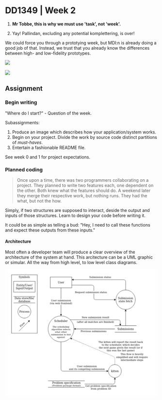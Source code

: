 # DD1349 | Week 2

1) **Mr Tobbe, this is why we must use 'task', not 'week'.**

2) Yay! Pallindan, excluding any potential komplettering, is over!

We could force you through a prototying week, but MDI:n is already doing a good job of that. Instead, we trust that you already know the differences between high- and low-fidelity prototypes.

![](https://external-content.duckduckgo.com/iu/?u=https%3A%2F%2Fweb.panelsapp.com%2Fcomics%2FDilbert%2F1368424024.gif&f=1&nofb=1)

![](https://i.pinimg.com/originals/2e/41/3f/2e413f73df2a09b39d4e0e069e73f396.gif)

## Assignment
### Begin writing
"Where do I start?" - Question of the week.

Subassignments:

1. Produce an image which describes how your application/system works.
2. Begin on your project. Divide the work by source code distinct partitions of _must-haves_.
3. Entertain a fashionable README file.

See week 0 and 1 for project expectations.

### Planned coding

> Once upon a time, there was two programmers collaborating on a project. They planned to write two features each, one dependent on the other. Both knew what the features should do. A weekend later they merge their respective work, but nothing runs. They had the what, but not the how.

Simply, if two structures are supposed to interact, deside the output and inputs of those structures. Learn to design your code before writing it. 

It could be as simple as telling a bud: "Hey, I need to call these functions and expect these outputs from these inputs."

#### Architecture

Most often a developer team will produce a clear overview of the architecture of the system at hand. This arcitecture can be a UML graphic or simular. All the way from high level, to low level class diagrams.

![](./architecture-examples/kattis-submission-architecture.PNG)